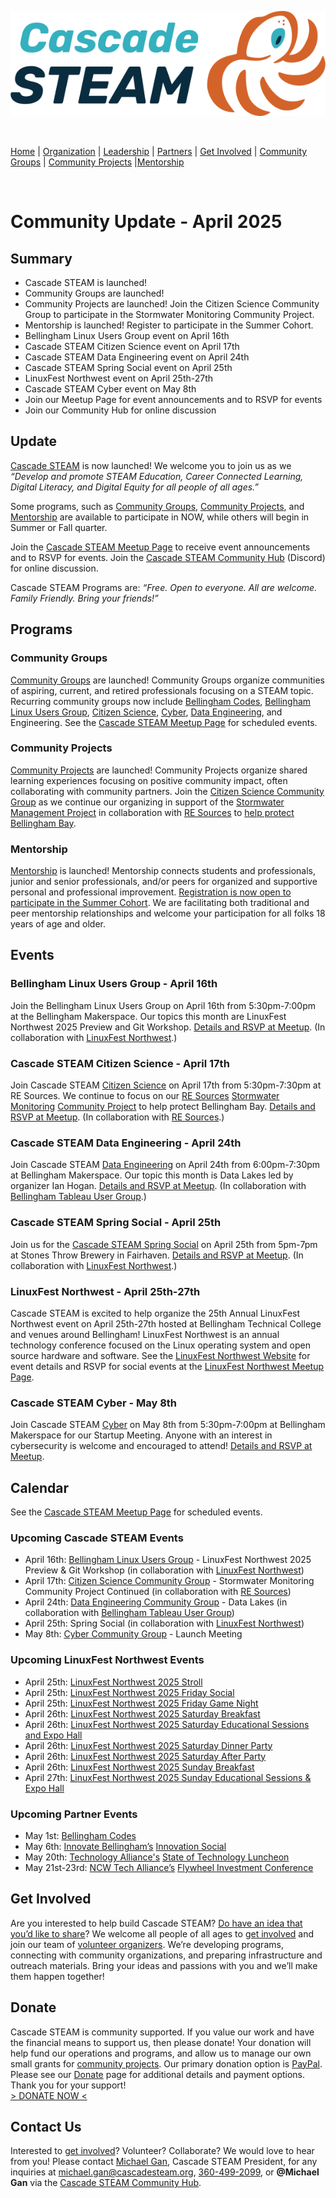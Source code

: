 <style>
  .header {
	display: none;
  }
  .footer {
	display: none;
  }
</style>

[![Cascade STEAM Logo](/assets/images/Cascade_STEAM_horizontal_logo_primary_1.png)](https://cascadesteam.org)

<br>

[Home](/) | [Organization](/organization) | [Leadership](/leadership) | [Partners](/partners) | [Get Involved](/get-involved) | [Community Groups](/community-groups) | [Community Projects](/community-projects) |[Mentorship](/mentorship)

<br>

# Community Update - April 2025

## Summary

* Cascade STEAM is launched\!  
* Community Groups are launched\!  
* Community Projects are launched\! Join the Citizen Science Community Group to participate in the Stormwater Monitoring Community Project.  
* Mentorship is launched\! Register to participate in the Summer Cohort.  
* Bellingham Linux Users Group event on April 16th  
* Cascade STEAM Citizen Science event on April 17th  
* Cascade STEAM Data Engineering event on April 24th  
* Cascade STEAM Spring Social event on April 25th  
* LinuxFest Northwest event on April 25th-27th  
* Cascade STEAM Cyber event on May 8th  
* Join our Meetup Page for event announcements and to RSVP for events  
* Join our Community Hub for online discussion

## Update

[Cascade STEAM](/) is now launched\! We welcome you to join us as we *“Develop and promote STEAM Education, Career Connected Learning, Digital Literacy, and Digital Equity for all people of all ages.”*

Some programs, such as [Community Groups](/community-groups), [Community Projects](/community-projects), and [Mentorship](/mentorship) are available to participate in NOW, while others will begin in Summer or Fall quarter.

Join the [Cascade STEAM Meetup Page](https://meetup.com/cascadesteam) to receive event announcements and to RSVP for events. Join the [Cascade STEAM Community Hub](http://hub.cascadesteam.org) (Discord) for online discussion.

Cascade STEAM Programs are: *“Free. Open to everyone. All are welcome. Family Friendly. Bring your friends\!”*

## Programs

### Community Groups

[Community Groups](https://cascadesteam.org/community-groups) are launched\! Community Groups organize communities of aspiring, current, and retired professionals focusing on a STEAM topic. Recurring community groups now include [Bellingham Codes](https://bellingham.codes), [Bellingham Linux Users Group](https://blug.org), [Citizen Science](/citizen-science), [Cyber](/cyber), [Data Engineering](/data-engineering), and Engineering. See the [Cascade STEAM Meetup Page](https://meetup.com/cascadesteam) for scheduled events.

### Community Projects

[Community Projects](https://cascadesteam.org/community-projects) are launched\! Community Projects organize shared learning experiences focusing on positive community impact, often collaborating with community partners. Join the [Citizen Science Community Group](/citizen-science) as we continue our organizing in support of the [Stormwater Management Project](/community-projects) in collaboration with [RE Sources](https://re-sources.org) to [help protect Bellingham Bay](https://www.re-sources.org/2024/06/three-years-of-bellingham-stormwater-monitoring-reveals-pollution-hotspots-including-taylor-dock/).

### Mentorship

[Mentorship](/mentorship) is launched\! Mentorship connects students and professionals, junior and senior professionals, and/or peers for organized and supportive personal and professional improvement. [Registration is now open to participate in the Summer Cohort](http://mentorship-registration.cascadesteam.org). We are facilitating both traditional and peer mentorship relationships and welcome your participation for all folks 18 years of age and older.

## Events

### Bellingham Linux Users Group \- April 16th

Join the Bellingham Linux Users Group on April 16th from 5:30pm-7:00pm at the Bellingham Makerspace. Our topics this month are LinuxFest Northwest 2025 Preview and Git Workshop. [Details and RSVP at Meetup](https://meetup.com/cascadesteam). (In collaboration with [LinuxFest Northwest](https://lfnw.org).)

### Cascade STEAM Citizen Science \- April 17th

Join Cascade STEAM [Citizen Science](/citizen-science) on April 17th from 5:30pm-7:30pm at RE Sources. We continue to focus on our [RE Sources](https://re-sources.org) [Stormwater Monitoring](https://www.re-sources.org/2024/06/three-years-of-bellingham-stormwater-monitoring-reveals-pollution-hotspots-including-taylor-dock/) [Community Project](https://cascadesteam.org/community-projects) to help protect Bellingham Bay. [Details and RSVP at Meetup](https://meetup.com/cascadesteam). (In collaboration with [RE Sources](https://re-sources.org).)

### Cascade STEAM Data Engineering  \- April 24th

Join Cascade STEAM [Data Engineering](/data-engineering) on April 24th from 6:00pm-7:30pm at Bellingham Makerspace. Our topic this month is Data Lakes led by organizer Ian Hogan.  [Details and RSVP at Meetup](https://meetup.com/cascadesteam). (In collaboration with [Bellingham Tableau User Group](http://usergroups.tableau.com/bellingham-tableau-user-group/).)

### Cascade STEAM Spring Social \- April 25th

Join us for the [Cascade STEAM Spring Social](https://www.meetup.com/cascadesteam/events/306980051) on April 25th from 5pm-7pm at Stones Throw Brewery in Fairhaven. [Details and RSVP at Meetup](https://meetup.com/cascadesteam). (In collaboration with [LinuxFest Northwest](https://lfnw.org).)

### LinuxFest Northwest \- April 25th-27th

Cascade STEAM is excited to help organize the 25th Annual LinuxFest Northwest event on April 25th-27th hosted at Bellingham Technical College and venues around Bellingham\! LinuxFest Northwest is an annual technology conference focused on the Linux operating system and open source hardware and software. See the [LinuxFest Northwest Website](https://lfnw.org) for event details and RSVP for social events at the [LinuxFest Northwest Meetup Page](https://meetup.com/linuxfestnorthwest).

### Cascade STEAM Cyber \- May 8th

Join Cascade STEAM [Cyber](/cyber) on May 8th from 5:30pm-7:00pm at Bellingham Makerspace for our Startup Meeting. Anyone with an interest in cybersecurity is welcome and encouraged to attend\! [Details and RSVP at Meetup](https://meetup.com/cascadesteam).

## Calendar

See the [Cascade STEAM Meetup Page](https://meetup.com/cascadesteam) for scheduled events.

### Upcoming Cascade STEAM Events

* April 16th: [Bellingham Linux Users Group](https://blug.org) \- LinuxFest Northwest 2025 Preview & Git Workshop (in collaboration with [LinuxFest Northwest](https://lfnw.org))  
* April 17th: [Citizen Science Community Group](/citizen-science) \- Stormwater Monitoring Community Project Continued (in collaboration with [RE Sources](https://re-sources.org))  
* April 24th: [Data Engineering Community Group](/data-engineering) \- Data Lakes (in collaboration with [Bellingham Tableau User Group](http://usergroups.tableau.com/bellingham-tableau-user-group/))  
* April 25th: Spring Social (in collaboration with [LinuxFest Northwest](https://lfnw.org))  
* May 8th: [Cyber Community Group](/cyber) \- Launch Meeting

### Upcoming LinuxFest Northwest Events

* April 25th: [LinuxFest Northwest 2025 Stroll](https://www.meetup.com/linuxfestnorthwest/events/306981046)  
* April 25th: [LinuxFest Northwest 2025 Friday Social](https://www.meetup.com/linuxfestnorthwest/events/306980094)  
* April 25th: [LinuxFest Northwest 2025 Friday Game Night](https://www.meetup.com/linuxfestnorthwest/events/306981201)  
* April 26th: [LinuxFest Northwest 2025 Saturday Breakfast](https://www.meetup.com/linuxfestnorthwest/events/307182523)  
* April 26th: [LinuxFest Northwest 2025 Saturday Educational Sessions and Expo Hall](https://www.meetup.com/linuxfestnorthwest/events/307109373)  
* April 26th: [LinuxFest Northwest 2025 Saturday Dinner Party](https://www.meetup.com/linuxfestnorthwest/events/306983332)  
* April 26th: [LinuxFest Northwest 2025 Saturday After Party](https://www.meetup.com/linuxfestnorthwest/events/306983404)  
* April 26th: [LinuxFest Northwest 2025 Sunday Breakfast](https://www.meetup.com/linuxfestnorthwest/events/307182534)  
* April 27th: [LinuxFest Northwest 2025 Sunday Educational Sessions & Expo Hall](https://www.meetup.com/linuxfestnorthwest/events/307109397)

### Upcoming Partner Events

* May 1st: [Bellingham Codes](https://meetup.com/bellinghamcodes)  
* May 6th: [Innovate Bellingham’s](https://innovatebellingham.org) [Innovation Social](https://lu.ma/4bv49spj)  
* May 20th: [Technology Alliance's](https://www.technology-alliance.com) [State of Technology Luncheon](https://www.technology-alliance.com/2025-luncheon)  
* May 21st-23rd: [NCW Tech Alliance’s](https://ncwtech.org) [Flywheel Investment Conference](https://www.flywheelconference.com/)

## Get Involved

Are you interested to help build Cascade STEAM? [Do have an idea that you’d like to share](http://community-survey.cascadesteam.org)? We welcome all people of all ages to [get involved](/get-involved) and join our team of [volunteer organizers](/leadership). We’re developing programs, connecting with community organizations, and preparing infrastructure and outreach materials. Bring your ideas and passions with you and we’ll make them happen together\!

## Donate

Cascade STEAM is community supported. If you value our work and have the financial means to support us, then please donate\! Your donation will help fund our operations and programs, and allow us to manage our own small grants for [community projects](/community-projects). Our primary donation option is [PayPal](https://www.paypal.com/donate/?hosted_button_id=CLBXLN2E2ZU7C). Please see our [Donate](/donate) page for additional details and payment options. Thank you for your support!<br>
[> DONATE NOW <](https://www.paypal.com/donate/?hosted_button_id=CLBXLN2E2ZU7C)

## Contact Us
Interested to [get involved](/get-involved)? Volunteer? Collaborate? We would love to hear from you! Please contact [Michael Gan](https://www.linkedin.com/in/michaelbgan), Cascade STEAM President, for any inquiries at [michael.gan@cascadesteam.org](mailto:michael.gan@cascadesteam.org), [360-499-2099](tel:3604992099), or **@Michael Gan** via the [Cascade STEAM Community Hub](http://hub.cascadesteam.org).
